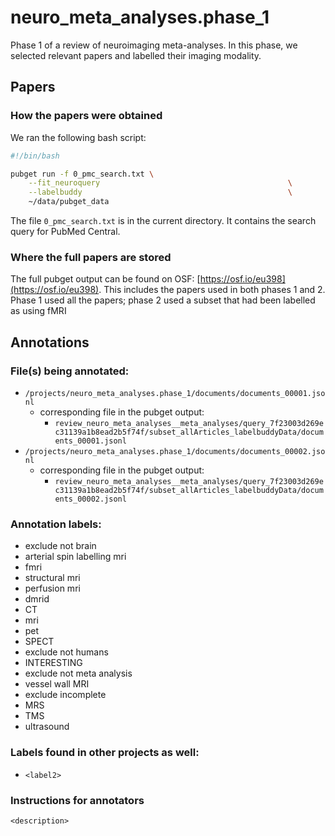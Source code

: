 # neuro_meta_analyses.phase_1

Phase 1 of a review of neuroimaging meta-analyses. In this phase, we selected relevant papers and labelled their imaging modality. 

## Papers

### How the papers were obtained
We ran the following bash script:
```bash
#!/bin/bash

pubget run -f 0_pmc_search.txt \
    --fit_neuroquery                                          \
    --labelbuddy                                              \
    ~/data/pubget_data
```
The file `0_pmc_search.txt` is in the current directory. It contains the search query for PubMed Central.

### Where the full papers are stored

The full pubget output can be found on OSF: [https://osf.io/eu398](https://osf.io/eu398).  This includes the papers used in both phases 1 and 2. Phase 1 used all the papers; phase 2 used a subset that had been labelled as using fMRI

## Annotations
### File(s) being annotated: 
- `/projects/neuro_meta_analyses.phase_1/documents/documents_00001.jsonl`
  - corresponding file in the pubget output: 
    - `review_neuro_meta_analyses__meta_analyses/query_7f23003d269ec31139a1b8ead2b5f74f/subset_allArticles_labelbuddyData/documents_00001.jsonl`
- `/projects/neuro_meta_analyses.phase_1/documents/documents_00002.jsonl`
  - corresponding file in the pubget output: 
    - `review_neuro_meta_analyses__meta_analyses/query_7f23003d269ec31139a1b8ead2b5f74f/subset_allArticles_labelbuddyData/documents_00002.jsonl`
  
### Annotation labels:
-  exclude not brain
-  arterial spin labelling mri
-  fmri
-  structural mri
-  perfusion mri
-  dmrid
-  CT
-  mri
-  pet
-  SPECT
-  exclude not humans
-  INTERESTING
-  exclude not meta analysis
-  vessel wall MRI
-  exclude incomplete
-  MRS
-  TMS
-  ultrasound

### Labels found in other projects as well:
- `<label2>`

### Instructions for annotators
`<description>`
